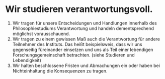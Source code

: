﻿<!---
   NAME - The NAME of this project is:
ethos

  FILE - The FILENAME of the current file is:
/v6a4.md

  CREATION - This project was CREATED on:
2017-01-28-16:15:00 UTC

  MODIFICATION - This project was last MODIFIED on:
2017-01-28-16:15:00 UTC

  VERSION - The current VERSION of this project is:
<git-commit-hash>-2017-01-28-16:15:00 UTC

  CREATOR(S) - This project was CREATED by:
Michael Czechowski, Martin Maga

  CONTACT - You can CONTACT the creator(s) or developer(s) of this project at:
E-Mail: mail@martinmaga.de

  COPYRIGHT - The COPYRIGHT holder of this project is:
COPYRIGHT (c) 2016 Martin Maga

  LICENSE - This project is LICENSED under the following license:
Martin Maga 2016 CC BY-SA 4.0 https://creativecommons.org

  SUBFILE – This is a SUBFILE! For more INFORMATION on this project go to:
/README.md
--->

# Wir studieren verantwortungsvoll.

1.	Wir tragen für unsere Entscheidungen und Handlungen innerhalb des Philosophiestudiums Verantwortung und handeln dementsprechend möglichst vorausschauend.
2.	Wir tragen zu einem gewissen Maß auch die Verantwortung für andere Teilnehmer des Instituts. Das heißt beispielsweis, dass wir uns gegenseitig füreinander einsetzen und uns als Teil einer lebendigen Forschungsgemeinschaft betrachten. (siehe Studieren und Lebendigkeit)
3.	Wir halten beschlossene Fristen und Abmachungen ein oder haben bei Nichteinhaltung die Konsequenzen zu tragen.
